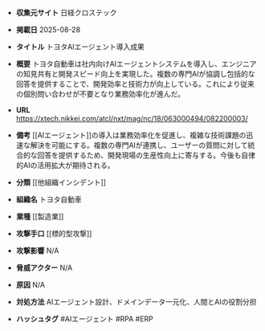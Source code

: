 - **収集元サイト**
日経クロステック

- **掲載日**
2025-08-28

- **タイトル**
トヨタAIエージェント導入成果

- **概要**
トヨタ自動車は社内向けAIエージェントシステムを導入し、エンジニアの知見共有と開発スピード向上を実現した。複数の専門AIが協調し包括的な回答を提供することで、開発効率と技術力が向上している。これにより従来の個別問い合わせが不要となり業務効率化が進んだ。

- **URL**
https://xtech.nikkei.com/atcl/nxt/mag/nc/18/063000494/082200003/

- **備考**
[[AIエージェント]]の導入は業務効率化を促進し、複雑な技術課題の迅速な解決を可能にする。複数の専門AIが連携し、ユーザーの質問に対して統合的な回答を提供するため、開発現場の生産性向上に寄与する。今後も自律的AIの活用拡大が期待される。

- **分類**
[[他組織インシデント]]

- **組織名**
トヨタ自動車

- **業種**
[[製造業]]

- **攻撃手口**
[[標的型攻撃]]

- **攻撃影響**
N/A

- **脅威アクター**
N/A

- **原因**
N/A

- **対処方法**
AIエージェント設計、ドメインデータ一元化、人間とAIの役割分担

- **ハッシュタグ**
#AIエージェント #RPA #ERP

